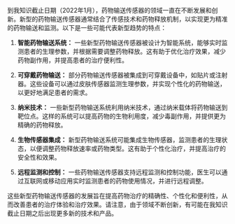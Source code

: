 到我知识截止日期（2022年1月），药物输送传感器的领域一直在不断发展和创新。新型的药物输送传感器通常结合了传感技术和药物释放机制，以实现更为精准的药物输送和监测。以下是一些可能代表新型趋势的特点：

1. **智能药物输送系统：** 一些新型药物输送传感器被设计为智能系统，能够实时监测患者的生理参数，并根据需要调整药物释放。这有助于优化治疗效果，减少药物副作用，并提高患者的治疗便利性。

2. **可穿戴药物输送：** 部分药物输送传感器被集成到可穿戴设备中，如贴片或注射器。这些设备可以通过皮肤传感器监测生理参数，并实现个性化的药物输送，以更好地满足患者的需求。

3. **纳米技术：** 一些新型药物输送系统利用纳米技术，通过纳米载体将药物输送到靶位点。这样的系统可以提高药物的生物利用度，减少毒副作用，并提供更为精确的药物释放。

4. **生物传感器集成：** 新型药物输送系统可能集成生物传感器，监测患者的生理状态，以便调整药物释放速率或药物类型。这有助于个性化治疗，并提高治疗的安全性和效果。

5. **远程监测和控制：** 一些药物输送传感器支持远程监测和控制功能，医生可以通过互联网或移动应用实时监测患者的药物使用情况，并进行远程调整。

这些新型药物输送传感器的发展旨在提高药物治疗的精确性、个性化和便利性，从而改善患者的治疗体验和治疗效果。请注意，由于领域不断创新，有可能在我知识截止日期之后出现更多新的技术和产品。